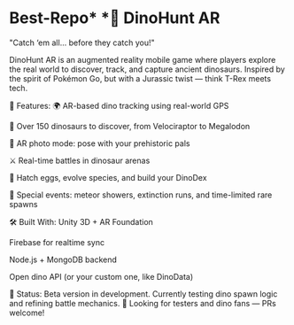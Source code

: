 # Best-Repo* *🦖 DinoHunt AR
"Catch ‘em all... before they catch you!"

DinoHunt AR is an augmented reality mobile game where players explore the real world to discover, track, and capture ancient dinosaurs. Inspired by the spirit of Pokémon Go, but with a Jurassic twist — think T-Rex meets tech.

🧬 Features:
🌍 AR-based dino tracking using real-world GPS

🦕 Over 150 dinosaurs to discover, from Velociraptor to Megalodon

📸 AR photo mode: pose with your prehistoric pals

⚔️ Real-time battles in dinosaur arenas

🥚 Hatch eggs, evolve species, and build your DinoDex

🧭 Special events: meteor showers, extinction runs, and time-limited rare spawns

🛠️ Built With:
Unity 3D + AR Foundation

Firebase for realtime sync

Node.js + MongoDB backend

Open dino API (or your custom one, like DinoData)

🚧 Status:
Beta version in development. Currently testing dino spawn logic and refining battle mechanics.
🧪 Looking for testers and dino fans — PRs welcome!

